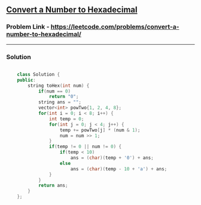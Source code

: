 ## [Convert a Number to Hexadecimal](https://leetcode.com/problems/convert-a-number-to-hexadecimal/)

### Problem Link - https://leetcode.com/problems/convert-a-number-to-hexadecimal/

---

### Solution

```cpp

    class Solution {
    public:
        string toHex(int num) {
            if(num == 0)
                return "0";
            string ans = "";
            vector<int> powTwo{1, 2, 4, 8};
            for(int i = 0; i < 8; i++) {
                int temp = 0;
                for(int j = 0; j < 4; j++) {
                    temp += powTwo[j] * (num & 1);
                    num = num >> 1;
                }
                if(temp != 0 || num != 0) {
                    if(temp < 10)
                        ans = (char)(temp + '0') + ans;
                    else 
                        ans = (char)(temp - 10 + 'a') + ans;
                }
            }
            return ans;
        }
    };
    
```
